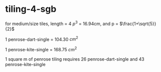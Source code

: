 # tiling-4-sgb

for medium/size tiles, length = 4 $p^3$ = 16.94cm, and p = $\frac{1+\sqrt{5}}{2}$

1 penrose-dart-single = 104.30 $cm^2$

1 penrose-kite-single = 168.75 $cm^2$

1 square m of penrose tiling requires 26 penrose-dart-single and 43 penrose-kite-single